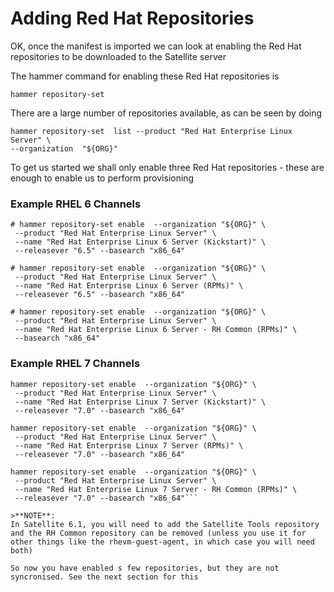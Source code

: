 # Adding Red Hat Repositories

OK, once the manifest is imported we can look at enabling the Red Hat repositories to be downloaded to the Satellite server

The hammer command for enabling these Red Hat repositories is

```hammer repository-set  ```

There are a large number of repositories available, as can be seen by doing

```
hammer repository-set  list --product "Red Hat Enterprise Linux Server" \
--organization  "${ORG}"
```

To get us started we shall only enable three Red Hat repositories - these are enough to enable us to perform provisioning

### Example RHEL 6 Channels
```
# hammer repository-set enable  --organization "${ORG}" \
 --product "Red Hat Enterprise Linux Server" \
 --name "Red Hat Enterprise Linux 6 Server (Kickstart)" \
 --releasever "6.5" --basearch "x86_64"

# hammer repository-set enable  --organization "${ORG}" \
 --product "Red Hat Enterprise Linux Server" \
 --name "Red Hat Enterprise Linux 6 Server (RPMs)" \
 --releasever "6.5" --basearch "x86_64"

# hammer repository-set enable  --organization "${ORG}" \
 --product "Red Hat Enterprise Linux Server" \
 --name "Red Hat Enterprise Linux 6 Server - RH Common (RPMs)" \
 --basearch "x86_64"
```
### Example RHEL 7 Channels
```
hammer repository-set enable  --organization "${ORG}" \
 --product "Red Hat Enterprise Linux Server" \
 --name "Red Hat Enterprise Linux 7 Server (Kickstart)" \
 --releasever "7.0" --basearch "x86_64"

hammer repository-set enable  --organization "${ORG}" \
 --product "Red Hat Enterprise Linux Server" \
 --name "Red Hat Enterprise Linux 7 Server (RPMs)" \
 --releasever "7.0" --basearch "x86_64"

hammer repository-set enable  --organization "${ORG}" \
 --product "Red Hat Enterprise Linux Server" \
 --name "Red Hat Enterprise Linux 7 Server - RH Common (RPMs)" \
 --releasever "7.0" --basearch "x86_64"```

>**NOTE**:
In Satellite 6.1, you will need to add the Satellite Tools repository and the RH Common repository can be removed (unless you use it for other things like the rhevm-guest-agent, in which case you will need both)

So now you have enabled s few repositories, but they are not syncronised. See the next section for this
